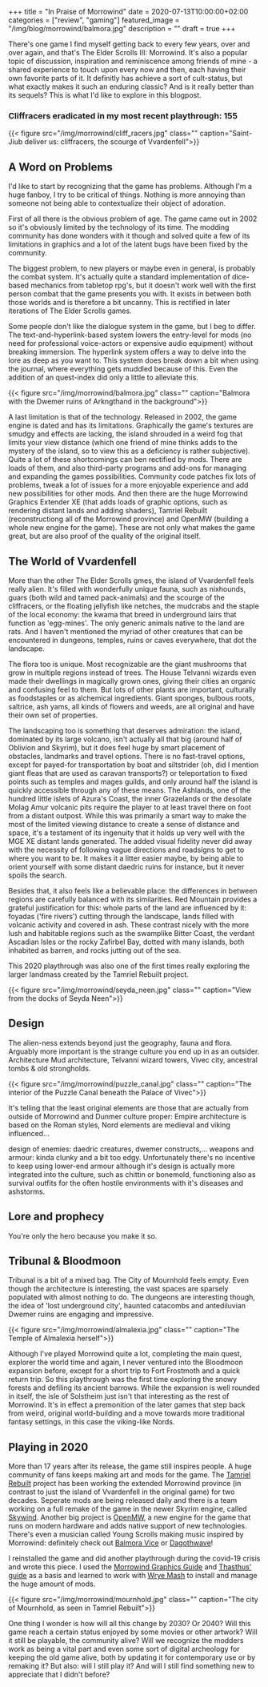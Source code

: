 +++
title =  "In Praise of Morrowind"
date = 2020-07-13T10:00:00+02:00
categories = ["review", "gaming"]
featured_image = "/img/blog/morrowind/balmora.jpg"
description = ""
draft = true
+++

There's one game I find myself getting back to every few years, over and over again, and that's The Elder Scrolls III: Morrowind. It's also a popular topic of discussion, inspiration and reminiscence among friends of mine - a shared experience to touch upon every now and then, each having their own favorite parts of it. It definitly has achieve a sort of cult-status, but what exactly makes it such an enduring classic? And is it really better than its sequels? This is what I'd like to explore in this blogpost.

### Cliffracers eradicated in my most recent playthrough: 155

{{< figure src="/img/morrowind/cliff_racers.jpg" class="" caption="Saint-Jiub deliver us: cliffracers, the scourge of Vvardenfell">}}

<!--more-->

## A Word on Problems
I'd like to start by recognizing that the game has problems. Although I'm a huge fanboy, I try to be critical of things. Nothing is more annoying than someone not being able to contextualize their object of adoration.

First of all there is the obvious problem of age. The game came out in 2002 so it's obviously limited by the technology of its time. The modding community has done wonders with it though and solved quite a few of its limitations in graphics and a lot of the latent bugs have been fixed by the community. 

The biggest problem, to new players or maybe even in general, is probably the combat system. It's actually quite a standard implementation of dice-based mechanics from tabletop rpg's, but it doesn't work well with the first person combat that the game presents you with. It exists in between both those worlds and is therefore a bit uncanny. This is rectified in later iterations of The Elder Scrolls games.

Some people don't like the dialogue system in the game, but I beg to differ. The text-and-hyperlink-based system lowers the entry-level for mods (no need for professional voice-actors or expensive audio equipment) without breaking immersion. The hyperlink system offers a way to delve into the lore as deep as you want to. This system does break down a bit when using the journal, where everything gets muddled because of this. Even the addition of an quest-index did only a little to alleviate this.

{{< figure src="/img/morrowind/balmora.jpg" class="" caption="Balmora with the Dwemer ruins of Arkngthand in the background">}}

A last limitation is that of the technology. Released in 2002, the game engine is dated and has its limitations. Graphically the game's textures are smudgy and effects are lacking, the island shrouded in a weird fog that limits your view distance (which one friend of mine thinks adds to the mystery of the island, so to view this as a deficiency is rather subjective). Quite a lot of these shortcomings can ben rectified by mods. There are loads of them, and also third-party programs and add-ons for managing and expanding the games possibilities. Community code patches fix lots of problems, tweak a lot of issues for a more enjoyable experience and add new possibilities for other mods. And then there are the huge Morrowind Graphics Extender XE (that adds loads of graphic options, such as rendering distant lands and adding shaders), Tamriel Rebuilt (reconstructiong all of the Morrowind province) and OpenMW (building a whole new engine for the game). These are not only what makes the game great, but are also proof of the quality of the original itself. 

## The World of Vvardenfell
More than the other The Elder Scrolls gmes, the island of Vvardenfell feels really alien. It's filled with wonderfully unique fauna, such as nixhounds, guars (both wild and tamed pack-animals) and the scourge of the cliffracers, or the floating jellyfish like netches, the mudcrabs and the staple of the local economy: the kwama that breed in underground lairs that function as 'egg-mines'. The only generic animals native to the land are rats. And I haven't mentioned the myriad of other creatures that can be encountered in dungeons, temples, ruins or caves everywhere, that dot the landscape.

The flora too is unique. Most recognizable are the giant mushrooms that grow in multiple regions instead of trees. The House Telvanni wizards even made their dwellings in magically grown ones, giving their cities an organic and confusing feel to them. But lots of other plants are important, culturally as foodstaples or as alchemical ingredients. Giant sponges, bulbous roots, saltrice, ash yams, all kinds of flowers and weeds, are all original and have their own set of properties.

The landscaping too is something that deserves admiration: the island, dominated by its large volcano, isn't actually all that big (around half of Oblivion and Skyrim), but it does feel huge by smart placement of obstacles, landmarks and travel options. There is no fast-travel options, except for payed-for transportation by boat and siltstrider (oh, did I mention giant fleas that are used as caravan transports?) or teleportation to fixed points such as temples and mages guilds, and only around half the island is quickly accessible through any of these means. The Ashlands, one of the hundred little islets of Azura's Coast, the inner Grazelands or the desolate Molag Amur volcanic pits require the player to at least travel there on foot from a distant outpost. While this was primarily a smart way to make the most of the limited viewing distance to create a sense of distance and space, it's a testament of its ingenuity that it holds up very well with the MGE XE distant lands generated. The added visual fidelity never did away with the necessity of following vague directions and roadsigns to get to where you want to be. It makes it a litter easier maybe, by being able to orient yourself with some distant daedric ruins for instance, but it never spoils the search.

Besides that, it also feels like a believable place: the differences in between regions are carefully balanced with its similarities. Red Mountain provides a grateful justification for this: whole parts of the land are influenced by it: foyadas ('fire rivers') cutting through the landscape, lands filled with volcanic activity and covered in ash. These contrast nicely with the more lush and habitable regions such as the swamplike Bitter Coast, the verdant Ascadian Isles or the rocky Zafirbel Bay, dotted with many islands, both inhabited as barren, and rocks jutting out of the sea.

This 2020 playthrough was also one of the first times really exploring the larger landmass created by the Tamriel Rebuilt project. 

{{< figure src="/img/morrowind/seyda_neen.jpg" class="" caption="View from the docks of Seyda Neen">}}

## Design
The alien-ness extends beyond just the geography, fauna and flora. Arguably more important is the strange culture you end up in as an outsider.
Architecture
Mud architecture, Telvanni wizard towers, Vivec city, ancestral tombs & old strongholds.

{{< figure src="/img/morrowind/puzzle_canal.jpg" class="" caption="The interior of the Puzzle Canal beneath the Palace of Vivec">}}

It's telling that the least original elements are those that are actually from outside of Morrowind and Dunmer culture proper: Empire architecture is based on the Roman styles, Nord elements are medieval and viking influenced...

design of enemies: daedric creatures, dwemer constructs,... weapons and armour: kinda clunky and a bit too edgy. Unfortunately there's no incentive to keep using lower-end armour although it's design is actually more integrated into the culture, such as chittin or bonemold, functioning also as survival outfits for the often hostile environments with it's diseases and ashstorms.

## Lore and prophecy
You're only  the hero because you make it so.

## Tribunal & Bloodmoon
Tribunal is a bit of a mixed bag. The City of Mournhold feels empty. Even though the architecture is interesting, the vast spaces are sparsely populated with almost nothing to do. The dungeons are interesting though, the idea of 'lost underground city', haunted catacombs and antediluvian Dwemer ruins are engaging and impressive.

{{< figure src="/img/morrowind/almalexia.jpg" class="" caption="The Temple of Almalexia herself">}}

Although I've played Morrowind quite a lot, completing the main quest, explorer the world time and again, I never ventured into the Bloodmoon expansion before, except for a short trip to Fort Frostmoth and a quick return trip. So this playthrough was the first time exploring the snowy forests and defiling its ancient barrows. While the expansion is well rounded in itself, the isle of Solstheim just isn't that interesting as the rest of Morrowind. It's in effect a premonition of the later games that step back from weird, original world-building and a move towards more traditional fantasy settings, in this case the viking-like Nords.

## Playing in 2020
More than 17 years after its release, the game still inspires people. A huge community of fans keeps making art and mods for the game. The [Tamriel Rebuilt](https://www.tamriel-rebuilt.org/) project has been working the extended Morrowind province (in contrast to just the island of Vvardenfell in the original game) for two decades. Seperate mods are being released daily and there is a team working on a full remake of the game in the newer Skyrim engine, called [Skywind](https://tesrskywind.com/). Another big project is [OpenMW](https://openmw.org/en/), a new engine for the game that runs on modern hardware and adds native support of new technologies. There's even a musician called Young Scrolls making music inspired by Morrowind: definitely check out [Balmora Vice](https://youtu.be/pRErZ4PTY70) or [Dagothwave](https://youtu.be/iR-K2rUP86M)!

I reinstalled the game and did another playthrough during the covid-19 crisis and wrote this piece. I used the [Morrowind Graphics Guide](https://wiki.nexusmods.com/index.php/Morrowind_graphics_guide) and [Thasthus' guide](https://github.com/Tyler799/Morrowind-2019/blob/master/Morrowind_2019.md) as a basis and learned to work with [Wrye Mash](https://danaeplays.thenet.sk/wrye-mash/) to install and manage the huge amount of mods.

{{< figure src="/img/morrowind/mournhold.jpg" class="" caption="The city of Mournhold, as seen in Tamriel Rebuilt">}}

One thing I wonder is how will all this change by 2030? Or 2040? Will this game reach a certain status enjoyed by some movies or other artwork? Will it still be playable, the community alive? Will we recognize the modders work as being a vital part and even some sort of digital archeology for keeping the old game alive, both by updating it for contemporary use or by remaking it? But also: will I still play it? And will I still find something new to appreciate that I didn't before?